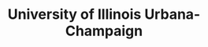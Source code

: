---
title: 'University of Illinois Urbana-Champaign'
link : 'https://github.com/ise-uiuc'
job : 'Research Intern'
job_content: 'LLM for program analysis.'
job_comment: 'remote'
start_time: '2024.06'
end_time  : '2025.02'
---